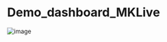 # Demo_dashboard_MKLive
![image](https://user-images.githubusercontent.com/80037547/208584595-903f2055-59ee-478c-9c3a-7464d591e856.png)
